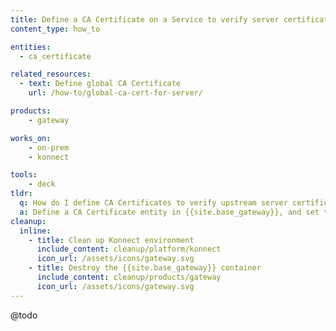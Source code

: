 ```yaml
---
title: Define a CA Certificate on a Service to verify server certificates
content_type: how_to

entities: 
  - ca_certificate

related_resources:
  - text: Define global CA Certificate
    url: /how-to/global-ca-cert-for-server/

products:
    - gateway

works_on:
    - on-prem
    - konnect

tools:
    - deck
tldr:
  q: How do I define CA Certificates to verify upstream server certificates for a specific Gateway Service?
  a: Define a CA Certificate entity in {{site.base_gateway}}, and set the ID of that entity via the `ca_certificate` parameter of a Gateway Service.
cleanup:
  inline:
    - title: Clean up Konnect environment
      include_content: cleanup/platform/konnect
      icon_url: /assets/icons/gateway.svg
    - title: Destroy the {{site.base_gateway}} container
      include_content: cleanup/products/gateway
      icon_url: /assets/icons/gateway.svg
---
```


@todo

<!--
From this page: https://support.konghq.com/support/s/article/How-to-define-SSL-Certificates-and-where-you-can-use-them
How to define CA Root Certificates to verify upstream server certificates > Define a CA Root on a specific service
-->